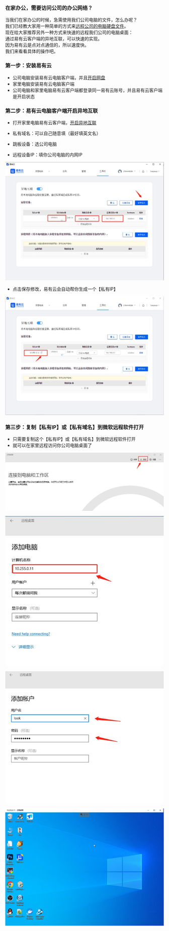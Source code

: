### 在家办公，需要访问公司的办公网络？
当我们在家办公的时候，急需使用我们公司电脑的文件，怎么办呢？  
我们已经教大家用一种简单的方式来[远程公司的电脑硬盘文件](/zh/guide/linkease/tips/mount.html)。  
现在给大家推荐另外一种方式来快速的远程我们公司的电脑桌面：  
通过易有云客户端的异地互联，可以快速的实现。   
因为易有云是点对点通信的，所以速度快。  
我们来看看具体的操作吧。  

### 第一步：安装易有云
- 公司电脑安装易有云电脑客户端，并且[开启网盘](/zh/guide/linkease/install/device/windows.html)
- 家里电脑安装易有云电脑客户端
- 公司电脑和家里电脑易有云客户端都登录同一易有云账号，并且易有云客户端是开启状态
### 第二步：易有云电脑客户端开启异地互联
- 打开家里电脑易有云客户端，[开启异地互联](/zh/guide/linkease/function/remote_connects.html)

- 私有域名：可以自己随意填（最好填英文名）
- 跳板设备：选公司电脑
- 远程设备IP：填你公司电脑的内网IP

![image](./image/remote/20.jpg)

- 点击保存修改，易有云会自动帮你生成一个【私有IP】

![image](./image/remote/21.jpg)
### 第三步：复制【私有IP】或【私有域名】到微软远程软件打开
- 只需要复制这个【私有IP】或【私有域名】到微软远程软件打开
- 就可以在家里远程访问你公司电脑桌面了

![image](./image/remote/22.jpg)

![image](./image/remote/23.jpg)

![image](./image/remote/24.jpg)

![image](./image/remote/25.jpg)


